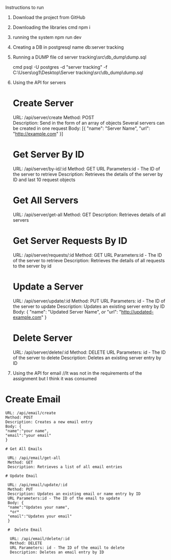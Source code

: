 Instructions to run

1. Download the project from GitHub

2. Downloading the libraries
   cmd npm i
   
3. running the system
   npm run dev

4. Creating a DB in postgresql
   name db:server tracking

5. Running a DUMP file
   cd server tracking\src\db_dump\dump.sql
   
   cmd psql -U postgres -d "server tracking" -f C:\Users\og1\Desktop\Server tracking\src\db_dump\dump.sql

6. Using the API for servers

   # Create Server
   
    URL: /api/server/create
    Method: POST <br>
    Description: Send in the form of an array of objects Several servers can be created in one request
    Body: [{
    "name": "Server Name",
    "url": "http://example.com"
    }]

   # Get Server By ID

    URL: /api/server/by-id/:id
    Method: GET
    URL Parameters:id - The ID of the server to retrieve
    Description: Retrieves the details of the server by ID and last 10 request objects

   # Get All Servers

    URL: /api/server/get-all
    Method: GET
    Description: Retrieves details of all servers    

   # Get Server Requests By ID

    URL: /api/server/requests/:id
    Method: GET
    URL Parameters:id - The ID of the server to retrieve
    Description: Retrieves the details of all requests to the server by id

   # Update a Server
  
    URL: /api/server/update/:id
    Method: PUT
    URL Parameters: id - The ID of the server to update
    Description: Updates an existing server entry by ID
    Body: {
    "name": "Updated Server Name",
    *or*
    "url": "http://updated-example.com"
    }

   # Delete Server

    URL: /api/server/delete/:id
    Method: DELETE
    URL Parameters: id - The ID of the server to delete
    Description: Deletes an existing server entry by ID

7.  Using the API for email
    //It was not in the requirements of the assignment but I think it was consumed
    
   # Create Email

    URL: /api/email/create
    Method: POST
    Description: Creates a new email entry
    Body: {
    "name":"your name",
    "email":"your email"
    }

    # Get All Emails

     URL: /api/email/get-all
     Method: GET
     Description: Retrieves a list of all email entries

    # Update Email

     URL: /api/email/update/:id
     Method: PUT
     Description: Updates an existing email or name entry by ID
     URL Parameters:id - The ID of the email to update
     Body: {
     "name":"Updates your name",
      *or*
     "email":"Updates your email"
     }

     #  Delete Email

      URL: /api/email/delete/:id
      Method: DELETE
      URL Parameters: id - The ID of the email to delete
      Description: Deletes an email entry by ID





